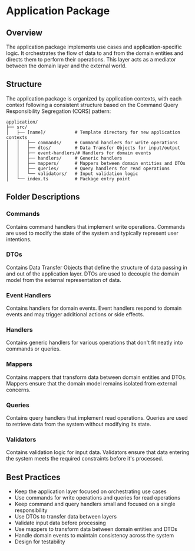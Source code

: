 # Application Package

## Overview
The application package implements use cases and application-specific logic. It orchestrates the flow of data to and from the domain entities and directs them to perform their operations. This layer acts as a mediator between the domain layer and the external world.

## Structure
The application package is organized by application contexts, with each context following a consistent structure based on the Command Query Responsibility Segregation (CQRS) pattern:

```
application/
├── src/
│   ├── [name]/           # Template directory for new application contexts
│   │   ├── commands/     # Command handlers for write operations
│   │   ├── dtos/         # Data Transfer Objects for input/output
│   │   ├── event-handlers/# Handlers for domain events
│   │   ├── handlers/     # Generic handlers
│   │   ├── mappers/      # Mappers between domain entities and DTOs
│   │   ├── queries/      # Query handlers for read operations
│   │   └── validators/   # Input validation logic
│   └── index.ts          # Package entry point
```

## Folder Descriptions

### Commands
Contains command handlers that implement write operations. Commands are used to modify the state of the system and typically represent user intentions.

### DTOs
Contains Data Transfer Objects that define the structure of data passing in and out of the application layer. DTOs are used to decouple the domain model from the external representation of data.

### Event Handlers
Contains handlers for domain events. Event handlers respond to domain events and may trigger additional actions or side effects.

### Handlers
Contains generic handlers for various operations that don't fit neatly into commands or queries.

### Mappers
Contains mappers that transform data between domain entities and DTOs. Mappers ensure that the domain model remains isolated from external concerns.

### Queries
Contains query handlers that implement read operations. Queries are used to retrieve data from the system without modifying its state.

### Validators
Contains validation logic for input data. Validators ensure that data entering the system meets the required constraints before it's processed.

## Best Practices
- Keep the application layer focused on orchestrating use cases
- Use commands for write operations and queries for read operations
- Keep command and query handlers small and focused on a single responsibility
- Use DTOs to transfer data between layers
- Validate input data before processing
- Use mappers to transform data between domain entities and DTOs
- Handle domain events to maintain consistency across the system
- Design for testability
